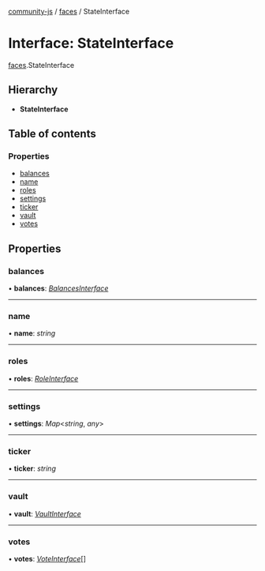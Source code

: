 [community-js](../README.md) / [faces](../modules/faces.md) / StateInterface

# Interface: StateInterface

[faces](../modules/faces.md).StateInterface

## Hierarchy

* **StateInterface**

## Table of contents

### Properties

- [balances](faces.stateinterface.md#balances)
- [name](faces.stateinterface.md#name)
- [roles](faces.stateinterface.md#roles)
- [settings](faces.stateinterface.md#settings)
- [ticker](faces.stateinterface.md#ticker)
- [vault](faces.stateinterface.md#vault)
- [votes](faces.stateinterface.md#votes)

## Properties

### balances

• **balances**: [*BalancesInterface*](faces.balancesinterface.md)

___

### name

• **name**: *string*

___

### roles

• **roles**: [*RoleInterface*](faces.roleinterface.md)

___

### settings

• **settings**: *Map*<*string*, *any*\>

___

### ticker

• **ticker**: *string*

___

### vault

• **vault**: [*VaultInterface*](faces.vaultinterface.md)

___

### votes

• **votes**: [*VoteInterface*](faces.voteinterface.md)[]

